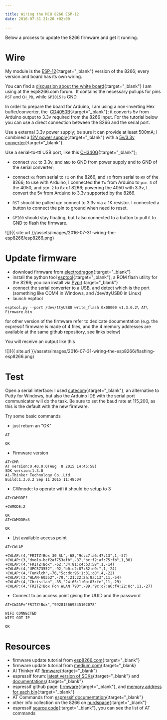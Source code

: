 ```yaml
---

title: Wiring the MCU 8266 ESP-12
date: 2016-07-31 21:20 +02:00

---
```


Below a process to update the 8266 firmware and get it running.

# Wire

My module is the [ESP-12](https://www.amazon.de/gp/product/B00WJNHOGY/ref=oh_aui_detailpage_o01_s00?ie=UTF8&amp;psc=1){:target="_blank"} version of the 8266; every version and board has its own wiring.

You can find a [discussion about the white board](http://www.esp8266.com/viewtopic.php?f=13&amp;t=6505){:target="_blank"} I am using at the esp8266.com forum.  It contains the necessary pullups for pins `RST` and `CH_PD`, while `GPI015` is GND.

In order to prepare the board for Arduino, I am using a non-inverting Hex buffer/converter, the  [CD4050B](http://www.ee.washington.edu/stores/DataSheets/cd4000/cd4049.pdf){:target="_blank"}; it converts 5v from Arduino output to 3.3v required from the 8266 input. For the tutorial below you can use a direct connection between the 8266 and the serial port.

Use a external 3.3v power supply; be sure it can provide at least 500mA; I combined a [12V power supply](https://www.amazon.de/gp/product/B0056SV18Q/ref=oh_aui_detailpage_o00_s00?ie=UTF8&amp;psc=1){:target="_blank"} with a [5v/3.3v converter](https://www.amazon.de/Breadboard-Module-Adapter-Schild-Arduino-Board/dp/B01HN0HVY2/ref=sr_1_23?s=ce-de&amp;ie=UTF8&amp;qid=1469214045&amp;sr=1-23&amp;keywords=versorgungsmodul){:target="_blank"}.

Use a serial-to-ttl USB port, like this [CH340G](https://www.amazon.de/EasyWordMall-CH340G-Serial-Converter-Upgrade/dp/B00YHP8LP0/ref=sr_1_5?ie=UTF8&amp;qid=1468529490&amp;sr=8-5&amp;keywords=USB+to+3.3V+TTL+converter){:target="_blank"};

* connect `Vcc` to 3.3v, and `GND` to GND from power supply and to GND of the serial converter;

* connect `Rx` from serial to `Tx` on the 8266, and `TX` from serial to `RX` of the 8266; to use with Arduino, I connected the `Tx` from Arduino to `pin 3` of the 4050, and `pin 2` to `Rx` of 8266; powering the 4050 with 3.3v, I convert the 5v from Arduino to 3.3v supported by the 8266.

* `RST` should be pulled up: connect to 3.3v via a 1K resistor. I connected a button to connect the pin to ground when need to reset.

* `GPI00` should stay floating, but I also connected to a button to pull it to GND to flash the firmware.

![]({{ site.url }}/assets/images/2016-07-31-wiring-the-esp8266/esp8266.png)


# Update firmware

* download firmware from [electrodragon](http://www.electrodragon.com/w/ESP8266_AT_Commands){:target="_blank"}
* install the python tool [esptool](https://github.com/themadinventor/esptool){:target="_blank"}, a ROM flash utility for the 8266; you can install via [Pypi](https://pypi.python.org/pypi/esptool){:target="_blank"}
* connect the serial converter to a USB, and detect which is the port (something like COM4 in Windows, and /dev/ttyUSB0 in Linux)
* launch esptool

```
esptool.py --port /dev/ttyUSB0 write_flash 0x00000 v1.3.0.2\ AT\ Firmware.bin
```

for other version of the firmware refer to dedicate documentation (e.g. the expressif firmware is made of 4 files, and the 4 memory addresses are available at the same github repository, see links below)

You will receive an output like this

![]({{ site.url }}/assets/images/2016-07-31-wiring-the-esp8266/flashing-esp8266.png)

# Test

Open a serial interface: I used [cutecom](http://freecode.com/projects/cutecom){:target="_blank"}, an alternative to Putty for Windows, but also the Arduino IDE with the serial port communicator will do the task. Be sure to set the baud rate at 115,200, as this is the default with the new firmware.

Try some basic commands

* just return an "OK"

```
AT

OK
```

* Firmware version

```
AT+GMR
AT version:0.40.0.0(Aug  8 2015 14:45:58)
SDK version:1.3.0
Ai-Thinker Technology Co.,Ltd.
Build:1.3.0.2 Sep 11 2015 11:48:04
```

* CWmode: to operate wifi it should be setup to 3

```
AT+CWMODE?

+CWMODE:2

OK
AT+CWMODE=3

OK
```

* List available access point

```
AT+CWLAP

+CWLAP:(4,"FRITZ!Box 30 SL",-68,"9c:c7:a6:47:13",1,-37)
+CWLAP:(3,"dvolo-bcf2af753afb",-87,"bc:f2:af:75:fb",1,30)
+CWLAP:(4,"FRITZ!Box",-62,"34:81:c4:b3:58",1,-14)
+CWLAP:(4,"UPC573552",-92,"b0:c2:87:82:e9:",1,-24)
+CWLAP:(4,"Funklch",-76,"5c:dc:96:1:31:c8",4,-22)
+CWLAP:(3,"WLAN-60352",-70,":21:22:2a:8a:13",11,-54)
+CWLAP:(4,"Chrisilan",-85,"24:65:1:0a:83:fe",11,-29)
+CWLAP:(4,"FRITZ!Box Fon WLAN 790",-89,"9c:c7:a6:f4:22:8c",11,-27)
```

* Connect to an access point giving the UUID and the password

```
AT+CWJAP="FRITZ!Box","992815669545102078"

WIFI CONNECTED
WIFI GOT IP

OK
```

# Resources

* firmware update tutorial from [esp8266.com](http://www.esp8266.com/wiki/doku.php?id=loading_firmware){:target="_blank"}
* firmware update tutorial from [medium.com](https://medium.com/@nowir3s/getting-started-with-esp8266-875fb54441d6#.cfy9gegin){:target="_blank}
* AI Thinker AT [firmware](http://www.electrodragon.com/w/ESP8266_AT_Commands){:target="_blank"}
* espressif forum: [latest version of SDKs](http://www.espressif.com/en/support/download/sdks-demos){:target="_blank"} and [documentations](http://www.espressif.com/en/support/download/documents){:target="_blank"}
* espressif github page: [firmware](https://github.com/espressif/ESP8266_AT){:target="_blank"}, and [memory address for each bin](https://github.com/espressif/ESP8266_AT/blob/master/bin/readme.txt){:target="_blank"}
* AT Commands from [espressif documentation](http://espressif.com/sites/default/files/documentation/4a-esp8266_at_instruction_set_en.pdf){:target="_blank"}
* other info collection on the 8266 on [nurdspace](https://nurdspace.nl/ESP8266){:target="_blank"}
* espressif [source code](https://github.com/espressif/esp8266_at/blob/master/at/user/at_cmd.h#L34){:target="_blank"}, you can see the list of AT commands
